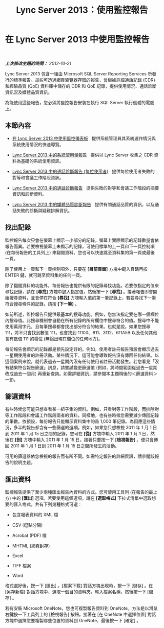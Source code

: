 ﻿---
title: Lync Server 2013：使用監控報告
TOCTitle: 使用監控報告
ms:assetid: 733577d0-c70f-4c70-ab7b-59b89fb495a8
ms:mtpsurl: https://technet.microsoft.com/zh-tw/library/Gg558662(v=OCS.15)
ms:contentKeyID: 49291306
ms.date: 08/10/2015
mtps_version: v=OCS.15
ms.translationtype: HT
---

# 在 Lync Server 2013 中使用監控報告

 

_**上次修改主題的時間：** 2012-10-21_

Lync Server 2013 包含一組由 Microsoft SQL Server Reporting Services 所發行的標準報告。這些可透過網頁瀏覽器存取的報告，會根據詳細通話記錄 (CDR) 和經驗品質 (QoE) 資料庫中儲存的 CDR 和 QoE 記錄，提供使用情況、通話診斷資訊況及媒體品質資訊。

為能使用這些報告，您必須將監控報告安裝在執行 SQL Server 執行個體的電腦上。

## 本節內容

  - [在 Lync Server 2013 中使用監控儀表板](lync-server-2013-using-the-monitoring-dashboard.md)   提供系統管理員其系統運作情況與系統使用情況的快速導覽。

  - [Lync Server 2013 中的系統使用量報告](lync-server-2013-system-usage-reports.md)   提供以 Lync Server 收集之 CDR 資料為基礎的系統使用資訊。

  - [Lync Server 2013 中的通話診斷報告 (每位使用者)](lync-server-2013-call-diagnostic-reports-per-user.md)   提供每位使用者失敗的對等和會議工作階段資訊。

  - [Lync Server 2013 中的通話診斷報告](lync-server-2013-call-diagnostic-reports.md)   提供失敗的對等和會議工作階段的摘要資訊和診斷資料。

  - [Lync Server 2013 中的媒體品質診斷報告](lync-server-2013-media-quality-diagnostic-reports.md)   提供有關通話品質的資訊，以及通話失敗的診斷與疑難排解資訊。

## 找出記錄

監控報告每次只會在螢幕上顯示一小部分的記錄。螢幕上實際顯示的記錄數量會依報告而異。若要檢視螢幕上未顯示的記錄，可使用標準的上一頁和下一頁控制項 (在每份報告的工具列上) 來翻閱資料。您也可以快速跳至資料集的第一頁或最後一頁。

除了使用上一頁和下一頁控制項外，只要在 **\[目前頁面\]** 方塊中鍵入頁碼再按 ENTER 鍵，就可跳至資料集的任何一頁。

除了翻閱資料的功能外，每份報告也提供有限的記錄尋找功能。若要依指定的值來尋找記錄，請在 **\[尋找\]** 方塊中鍵入指定值，然後按一下 **\[尋找\]** 。接著報告即會開始搜尋資料，並會停在符合 **\[尋找\]** 方塊輸入值的第一筆記錄上，若要尋找下一筆符合搜尋條件的記錄，請按 **\[下一筆\]** 。

如前所述，監控報告只提供最基本的搜尋功能。例如，您無法指定要在哪一個欄位內搜尋值。此搜尋機制會自動在所有記錄的所有欄位中搜尋符合的值。搜尋中不能使用萬用字元，且每筆搜尋都會找出部分符合的結果。也就是說，如果您搜尋 111，將不只會找到數值 111，也會找到 11100、811、3112、611A5B 以及任何其他含有數值 111 的欄位 (無論出現在欄位的任何地方)。

每份報告會顯示的記錄都是預先設定好的。例如，使用者註冊報告預設會顯示過去一星期使用者的註冊活動。某些情況下，這可能會導致報告沒有傳回任何結果。以這個案例來說，就代表過去一星期內沒有任何使用者註冊活動發生。若您看見「沒有結果符合報告篩選」訊息，請嘗試變更篩選值 (例如，將時間範圍從過去一星期改成過去一個月) 再重新查詢。如需詳細資訊，請參閱本主題稍後的＜篩選資料＞一節。

## 篩選資料

有些時候您可能只想查看某一組子集的資料。例如，只看對等工作階段，而排除對等工作階段和會議工作階段兩者的資料。同樣地，也有些時候您需要減少傳回記錄的筆數。依預設，每份報告只能顯示資料集中的首 1,000 筆記錄。為因應這些情況，多半的報告都含有一些篩選的選項。例如，如果您只想檢視 2011 年 1 月 1 日到 2011 年 1 月 15 日之間的記錄，您可在 **\[從\]** 方塊中輸入 2011 年 1 月 1 日，然後在 **\[到\]** 方塊中輸入 2011 年 1 月 15 日。接著只要按一下 **\[檢視報告\]** ，便只會傳回 2011 年 1 月 1 日到 2011 年 1 月 15 日之間所發生的活動。

可用的篩選器依您檢視的報告而有所不同。如需特定報告的詳細資訊，請參閱該報告的說明主題。

## 匯出資料

監控報告提供了至少兩種匯出報告內資料的方式。您可使用工具列 (在報告的最上方) 中的 **\[匯出\]** 選項。若要使用這個選項，請在 **\[選取格式\]** 下拉式清單中選取想要的匯入格式。共有下列幾種格式可選：

  - 包含報表資料的 XML 檔

  - CSV (逗點分隔)

  - Acrobat (PDF) 檔

  - MHTML (網頁封存)

  - Excel

  - TIFF 檔案

  - Word

格式選好後，按一下 \[匯出\] 。\[檔案下載\] 對話方塊出現時，按一下 \[儲存\] 。在 \[另存新檔\] 對話方塊中，選取一個目的資料夾，輸入檔案名稱，然後按一下 \[儲存\] 。

若有安裝 Microsoft OneNote，您也可複製報告資料到 OneNote。方法是以滑鼠右鍵按一下工具列上的 \[檢視報告\] 按鈕。接著在 \[在 OneNote 中選擇位置\] 對話方塊中選擇您要複製哪些位置的資料到 OneNote，最後按一下 \[確定\] 。

